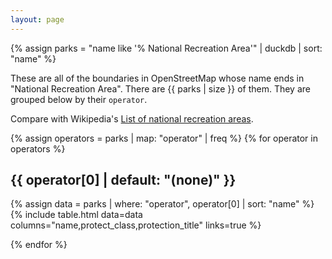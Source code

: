 ```yaml
---
layout: page
---
```


{% assign parks = "name like '% National Recreation Area'" | duckdb | sort: "name" %}

These are all of the boundaries in OpenStreetMap whose name ends in "National Recreation Area". There are {{ parks | size }} of them. They are grouped below by their `operator`.

Compare with Wikipedia's [List of national recreation areas](https://en.wikipedia.org/wiki/National_recreation_area#List_of_national_recreation_areas).


{% assign operators = parks | map: "operator" | freq %}
{% for operator in operators %}

## {{ operator[0] | default: "(none)" }}

{% assign data = parks | where: "operator", operator[0] | sort: "name" %}
{% include table.html data=data columns="name,protect_class,protection_title" links=true %}

{% endfor %}
